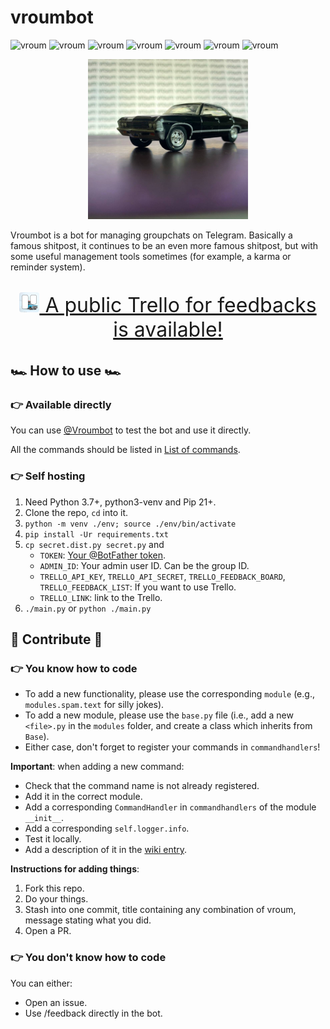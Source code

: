 # vroumbot
![vroum](https://img.shields.io/badge/vroum-vroum-FF0000)
![vroum](https://img.shields.io/badge/vroum-vroum-FF9900)
![vroum](https://img.shields.io/badge/vroum-vroum-FFD800)
![vroum](https://img.shields.io/badge/vroum-vroum-00CC00)
![vroum](https://img.shields.io/badge/vroum-vroum-AAAAFF)
![vroum](https://img.shields.io/badge/vroum-vroum-CC00FF)
![vroum](https://img.shields.io/badge/vroum-vroum-CC00FF)

<p align="center">
  <img src="./media/logo.jpg" width=256px">
</p>

Vroumbot is a bot for managing groupchats on Telegram. Basically a famous shitpost, it continues to be an even more famous shitpost, but with some useful management tools sometimes (for example, a karma or reminder system).

<p align="center" style="font-size:32px;">
  <a href="https://trello.com/b/fTqNq2xu/vroumbot-public" target="_blank"><img src="./media/icon.png" height=32px> A public Trello for feedbacks is available!</a>
</p>

## 🏎️ How to use 🏎️
### 👉 Available directly
You can use [@Vroumbot](https://t.me/vroumbot) to test the bot and use it directly.

All the commands should be listed in [List of commands](https://github.com/Amustache/vroumbot/wiki/List-of-commands).

### 👉 Self hosting
1. Need Python 3.7+, python3-venv and Pip 21+.
2. Clone the repo, `cd` into it.
3. `python -m venv ./env; source ./env/bin/activate`
4. `pip install -Ur requirements.txt`
5. `cp secret.dist.py secret.py` and
   - `TOKEN`: [Your @BotFather token](https://core.telegram.org/bots).
   - `ADMIN_ID`: Your admin user ID. Can be the group ID.
   - `TRELLO_API_KEY`, `TRELLO_API_SECRET`, `TRELLO_FEEDBACK_BOARD`, `TRELLO_FEEDBACK_LIST`: If you want to use Trello.
   - `TRELLO_LINK`: link to the Trello.
6. `./main.py` or `python ./main.py`

## 🚗 Contribute 🚗
### 👉 You know how to code
- To add a new functionality, please use the corresponding `module` (e.g., `modules.spam.text` for silly jokes).
- To add a new module, please use the `base.py` file (i.e., add a new `<file>.py` in the `modules` folder, and create a class which inherits from `Base`).
- Either case, don't forget to register your commands in `commandhandlers`!

**Important**: when adding a new command:
- Check that the command name is not already registered.
- Add it in the correct module.
- Add a corresponding `CommandHandler` in `commandhandlers` of the module `__init__`.
- Add a corresponding `self.logger.info`.
- Test it locally.
- Add a description of it in the [wiki entry](https://github.com/Amustache/vroumbot/wiki/List-of-commands).

**Instructions for adding things**:
1. Fork this repo.
2. Do your things.
3. Stash into one commit, title containing any combination of vroum, message stating what you did.
4. Open a PR.

### 👉 You don't know how to code
You can either:
- Open an issue.
- Use /feedback <what you want to have added> directly in the bot.
